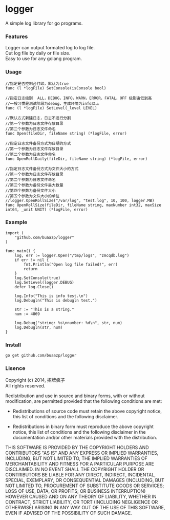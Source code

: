 logger
======

A simple log library for go programs.

### Features

Logger can output formated log to log file.  
Cut log file by daily or file size.  
Easy to use for any golang program.

### Usage

```
//指定是否控制台打印，默认为true  
func (l *logFile) SetConsole(isConsole bool)

//指定日志级别  ALL，DEBUG，INFO，WARN，ERROR，FATAL，OFF 级别由低到高  
//一般习惯是测试阶段为debug，生成环境为info以上  
func (l *logFile) SetLevel(_level LEVEL)

//默认方式新建日志，日志不进行分割  
//第一个参数为日志文件存放目录  
//第二个参数为日志文件命名  
func Open(fileDir, fileName string) (*logFile, error)

//指定日志文件备份方式为日期的方式  
//第一个参数为日志文件存放目录  
//第二个参数为日志文件命名  
func OpenRollDaily(fileDir, fileName string) (*logFile, error)

//指定日志文件备份方式为文件大小的方式  
//第一个参数为日志文件存放目录  
//第二个参数为日志文件命名  
//第三个参数为备份文件最大数量  
//第四个参数为备份文件大小  
//第五个参数为文件大小的单位  
//logger.OpenRollSize("/var/log", "test.log", 10, 100, logger.MB)  
func OpenRollSize(fileDir, fileName string, maxNumber int32, maxSize int64, _unit UNIT) (*logFile, error)
```

### Example

```
import (
	"github.com/buaazp/logger"
)

func main() {
	log, err := logger.Open("/tmp/logs", "zmcqdb.log")
	if err != nil {
		fmt.Println("Open log file failed!", err)
		return
	}
	log.SetConsole(true)
	log.SetLevel(logger.DEBUG)
	defer log.Close()
	
	log.Info("This is info test.\n")
	log.Debugln("This is debugln test.")
	
	str := "This is a string."
	num := 4869
	
	log.Debug("string: %s\nnumber: %d\n", str, num)
	log.Debugln(str, num)	
}

```


### Install

```
go get github.com/buaazp/logger
```

### Lisence


Copyright (c) 2014, 招牌疯子  
All rights reserved.

Redistribution and use in source and binary forms, with or without modification, are permitted provided that the following conditions are met:

* Redistributions of source code must retain the above copyright notice, this
  list of conditions and the following disclaimer.

* Redistributions in binary form must reproduce the above copyright notice,
  this list of conditions and the following disclaimer in the documentation
  and/or other materials provided with the distribution.

THIS SOFTWARE IS PROVIDED BY THE COPYRIGHT HOLDERS AND CONTRIBUTORS "AS IS" AND ANY EXPRESS OR IMPLIED WARRANTIES, INCLUDING, BUT NOT LIMITED TO, THE IMPLIED WARRANTIES OF MERCHANTABILITY AND FITNESS FOR A PARTICULAR PURPOSE ARE DISCLAIMED. IN NO EVENT SHALL THE COPYRIGHT HOLDER OR CONTRIBUTORS BE LIABLE FOR ANY DIRECT, INDIRECT, INCIDENTAL, SPECIAL, EXEMPLARY, OR CONSEQUENTIAL DAMAGES (INCLUDING, BUT NOT LIMITED TO, PROCUREMENT OF SUBSTITUTE GOODS OR SERVICES; LOSS OF USE, DATA, OR PROFITS; OR BUSINESS INTERRUPTION) HOWEVER CAUSED AND ON ANY THEORY OF LIABILITY, WHETHER IN CONTRACT, STRICT LIABILITY, OR TORT (INCLUDING NEGLIGENCE OR OTHERWISE) ARISING IN ANY WAY OUT OF THE USE OF THIS SOFTWARE, EVEN IF ADVISED OF THE POSSIBILITY OF SUCH DAMAGE.
